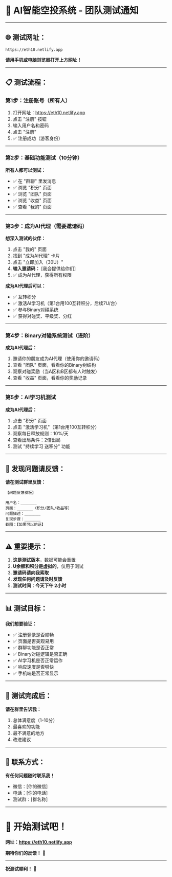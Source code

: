 # 🚀 **AI智能空投系统 - 团队测试通知**

---

## 🌐 **测试网址：**

```
https://eth10.netlify.app
```

**请用手机或电脑浏览器打开上方网址！**

---

## 📋 **测试流程：**

### **第1步：注册账号（所有人）**

1. 打开网址：https://eth10.netlify.app
2. 点击 "注册" 按钮
3. 输入用户名和密码
4. 点击 "注册"
5. ✅ 注册成功（游客身份）

---

### **第2步：基础功能测试（10分钟）**

**所有人都可以测试：**

- ✅ 在 "群聊" 里发消息
- ✅ 浏览 "积分" 页面
- ✅ 浏览 "团队" 页面
- ✅ 浏览 "收益" 页面
- ✅ 查看 "我的" 页面

---

### **第3步：成为AI代理（需要邀请码）**

**想深入测试的伙伴：**

1. 点击 "我的" 页面
2. 找到 "成为AI代理" 卡片
3. 点击 "立即加入（30U）"
4. **输入邀请码：** [我会提供给你们]
5. ✅ 成为AI代理，获得所有权限

**成为AI代理后可以：**
- ✅ 互转积分
- ✅ 激活AI学习机（第1台用100互转积分，后续7U/台）
- ✅ 参与Binary对碰系统
- ✅ 获得对碰奖、平级奖、分红

---

### **第4步：Binary对碰系统测试（进阶）**

**成为AI代理后：**

1. 邀请你的朋友成为AI代理（使用你的邀请码）
2. 查看 "团队" 页面，看看你的Binary树结构
3. 观察对碰奖励（当A区和B区都有人时触发）
4. 查看 "收益" 页面，看看你的奖励记录

---

### **第5步：AI学习机测试**

**成为AI代理后：**

1. 点击 "积分" 页面
2. 点击 "激活学习机"（第1台用100互转积分）
3. 观察每日释放规则：10%/天
4. 查看出局条件：2倍出局
5. 测试 "持续学习 送积分" 功能

---

## 🐛 **发现问题请反馈：**

**请在测试群里反馈：**

```
【问题反馈模板】

用户名：_______
页面：_______（积分/团队/收益等）
问题描述：_______
复现步骤：_______
截图：【如果可以的话】
```

---

## ⚠️ **重要提示：**

1. **这是测试版本**，数据可能会重置
2. **U余额和积分是虚拟的**，仅用于测试
3. **邀请码请向我索取**
4. **发现任何问题请及时反馈**
5. **测试时间：今天下午 2小时**

---

## 📊 **测试目标：**

**我们想要验证：**

- ✅ 注册登录是否顺畅
- ✅ 页面是否美观易用
- ✅ 群聊功能是否正常
- ✅ Binary对碰逻辑是否正确
- ✅ AI学习机是否正常运作
- ✅ 响应速度是否够快
- ✅ 手机端是否正常显示

---

## 🎯 **测试完成后：**

**请在群里告诉我：**

1. 总体满意度（1-10分）
2. 最喜欢的功能
3. 最不满意的地方
4. 改进建议

---

## 📱 **联系方式：**

**有任何问题随时联系我！**

- 微信：[你的微信]
- 电话：[你的电话]
- 测试群：[群名称]

---

# 🎉 **开始测试吧！**

**网址：https://eth10.netlify.app**

**期待你们的反馈！** 🚀

---

**祝测试顺利！** 💪

































